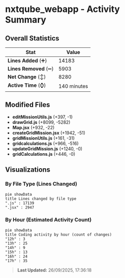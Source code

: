 # nxtqube_webapp - Activity Summary 

## Overall Statistics

| Stat                   | Value                                                             |
| ---------------------- | ----------------------------------------------------------------- |
| **Lines Added** (➕)   | 14183                                          |
| **Lines Removed** (➖) | 5903                                        |
| **Net Change** (↕)    | 8280                |
| **Active Time** (⌚)   | 140 minutes |


## Modified Files
- **editMissionUtils.js** (+397, -1)
- **drawGrid.js** (+8099, -5282)
- **Map.jsx** (+932, -22)
- **createGridMission.jsx** (+1942, -51)
- **gridMissionUtils.js** (+161, -31)
- **gridcalculations.js** (+966, -516)
- **updateGridMission.js** (+1240, -0)
- **gridCalculations.js** (+446, -0)

## Visualizations

### By File Type (Lines Changed)

```mermaid
pie showData
title Lines changed by file type
".js" : 17139
".jsx" : 2947
```

### By Hour (Estimated Activity Count)

```mermaid
pie showData
title Coding activity by hour (count of changes)
"12h" : 3
"13h" : 25
"14h" : 9
"15h" : 13
"16h" : 24
"17h" : 35
```


> **Last Updated:** 26/09/2025, 17:36:18